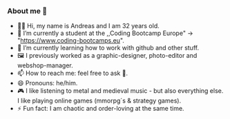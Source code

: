 ### About me 👋

- 💁‍♂️ Hi, my name is Andreas and I am 32 years old.
- 🔭 I’m currently a student at the ,,Coding Bootcamp Europe" -> "https://www.coding-bootcamps.eu".
- 🌱 I’m currently learning how to work with github and other stuff.
- 🖼 I previously worked as a graphic-designer, photo-editor and webshop-manager.
- 📫 How to reach me: feel free to ask 🤘.
- 😄 Pronouns: he/him.
- 🎮 I like listening to metal and medieval music - but also everything else. I like playing online games (mmorpg´s & strategy games).
- ⚡ Fun fact: I am chaotic and order-loving at the same time.
